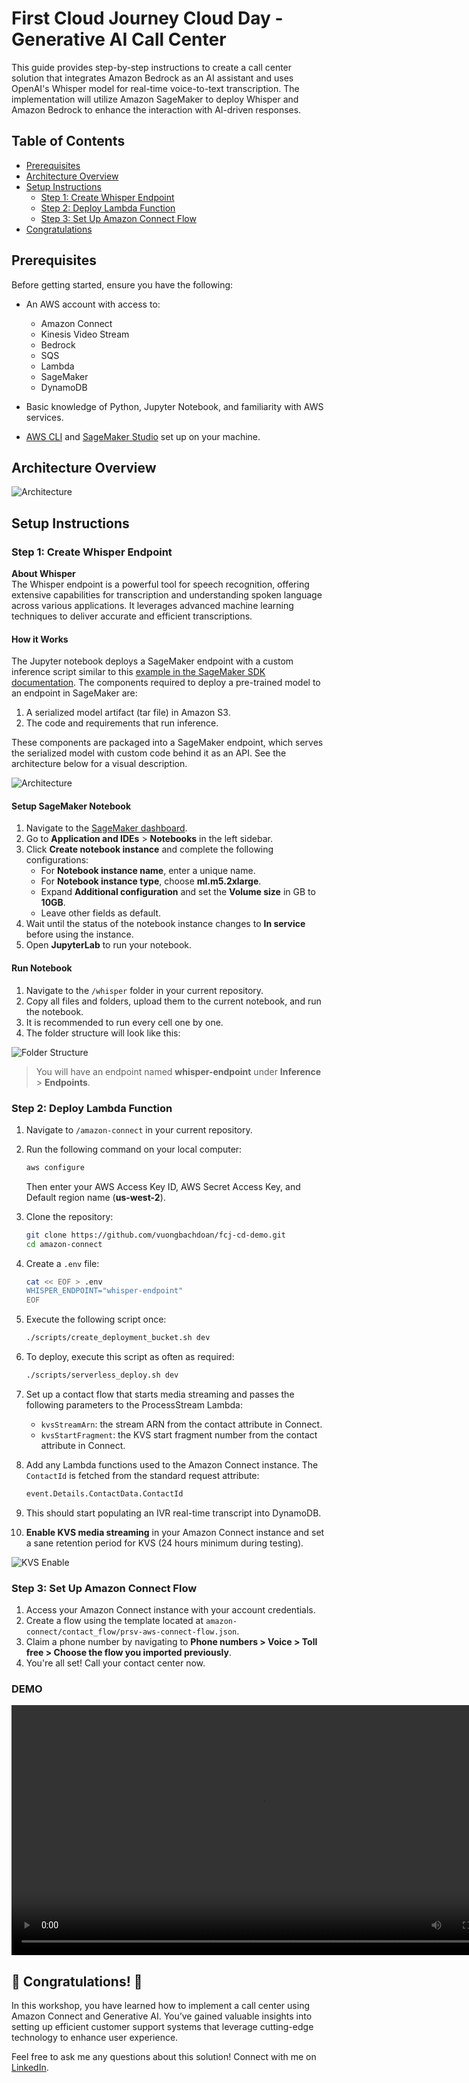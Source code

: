 # First Cloud Journey Cloud Day - Generative AI Call Center

This guide provides step-by-step instructions to create a call center solution that integrates Amazon Bedrock as an AI assistant and uses OpenAI's Whisper model for real-time voice-to-text transcription. The implementation will utilize Amazon SageMaker to deploy Whisper and Amazon Bedrock to enhance the interaction with AI-driven responses.

## Table of Contents

- [Prerequisites](#prerequisites)
- [Architecture Overview](#architecture-overview)
- [Setup Instructions](#setup-instructions)
  - [Step 1: Create Whisper Endpoint](#step-1-create-whisper-endpoint)
  - [Step 2: Deploy Lambda Function](#step-2-deploy-lambda-function)
  - [Step 3: Set Up Amazon Connect Flow](#step-3-set-up-amazon-connect-flow)
- [Congratulations](#congratulations)

## Prerequisites

Before getting started, ensure you have the following:

- An AWS account with access to:
  - Amazon Connect 
  - Kinesis Video Stream
  - Bedrock
  - SQS
  - Lambda
  - SageMaker
  - DynamoDB

- Basic knowledge of Python, Jupyter Notebook, and familiarity with AWS services.

- [AWS CLI](https://aws.amazon.com/cli/) and [SageMaker Studio](https://aws.amazon.com/sagemaker/studio/) set up on your machine.

## Architecture Overview

![Architecture](https://github.com/vuongbachdoan/PRSV24-HACKATHON-GENAI/blob/main/call_center/call_system_architecture.png?raw=true)

## Setup Instructions

### Step 1: Create Whisper Endpoint

**About Whisper**  
The Whisper endpoint is a powerful tool for speech recognition, offering extensive capabilities for transcription and understanding spoken language across various applications. It leverages advanced machine learning techniques to deliver accurate and efficient transcriptions.

#### How it Works

The Jupyter notebook deploys a SageMaker endpoint with a custom inference script similar to this [example in the SageMaker SDK documentation](https://sagemaker-examples.readthedocs.io/en/latest/introduction_to_amazon_algorithms/xgboost_abalone/xgboost_inferenece_script_mode.html). The components required to deploy a pre-trained model to an endpoint in SageMaker are:
1. A serialized model artifact (tar file) in Amazon S3.
2. The code and requirements that run inference.

These components are packaged into a SageMaker endpoint, which serves the serialized model with custom code behind it as an API. See the architecture below for a visual description.

![Architecture](https://github.com/vuongbachdoan/fcj-cd-demo/blob/main/whisper/imgs/endpoint-arch.png?raw=true)

#### Setup SageMaker Notebook

1. Navigate to the [SageMaker dashboard](https://us-west-2.console.aws.amazon.com/sagemaker).
2. Go to **Application and IDEs** > **Notebooks** in the left sidebar.
3. Click **Create notebook instance** and complete the following configurations:
   - For **Notebook instance name**, enter a unique name.
   - For **Notebook instance type**, choose **ml.m5.2xlarge**.
   - Expand **Additional configuration** and set the **Volume size** in GB to **10GB**.
   - Leave other fields as default.
4. Wait until the status of the notebook instance changes to **In service** before using the instance.
5. Open **JupyterLab** to run your notebook.

#### Run Notebook

1. Navigate to the `/whisper` folder in your current repository.
2. Copy all files and folders, upload them to the current notebook, and run the notebook.
3. It is recommended to run every cell one by one.
4. The folder structure will look like this:

![Folder Structure](https://github.com/vuongbachdoan/fcj-cd-demo/blob/main/whisper/imgs/notebook.png?raw=true)

> You will have an endpoint named **whisper-endpoint** under **Inference** > **Endpoints**.

### Step 2: Deploy Lambda Function

1. Navigate to `/amazon-connect` in your current repository.
2. Run the following command on your local computer:

    ```bash
    aws configure
    ```

   Then enter your AWS Access Key ID, AWS Secret Access Key, and Default region name (**us-west-2**).

3. Clone the repository:

    ```bash
    git clone https://github.com/vuongbachdoan/fcj-cd-demo.git
    cd amazon-connect
    ```

4. Create a `.env` file:

    ```bash
    cat << EOF > .env
    WHISPER_ENDPOINT="whisper-endpoint"
    EOF
    ```

5. Execute the following script once:

    ```bash
    ./scripts/create_deployment_bucket.sh dev
    ```

6. To deploy, execute this script as often as required:

    ```bash
    ./scripts/serverless_deploy.sh dev
    ```

7. Set up a contact flow that starts media streaming and passes the following parameters to the ProcessStream Lambda:
   - `kvsStreamArn`: the stream ARN from the contact attribute in Connect.
   - `kvsStartFragment`: the KVS start fragment number from the contact attribute in Connect.

8. Add any Lambda functions used to the Amazon Connect instance. The `ContactId` is fetched from the standard request attribute:

    ```python
    event.Details.ContactData.ContactId
    ```

9. This should start populating an IVR real-time transcript into DynamoDB.

10. **Enable KVS media streaming** in your Amazon Connect instance and set a sane retention period for KVS (24 hours minimum during testing).

![KVS Enable](https://github.com/vuongbachdoan/fcj-cd-demo/blob/main/amazon-connect/doc/enable_kvs.png?raw=true)

### Step 3: Set Up Amazon Connect Flow

1. Access your Amazon Connect instance with your account credentials.
2. Create a flow using the template located at `amazon-connect/contact_flow/prsv-aws-connect-flow.json`.
3. Claim a phone number by navigating to **Phone numbers > Voice > Toll free > Choose the flow you imported previously**.
4. You're all set! Call your contact center now.

### DEMO

<div style="text-align: center;">
  <video width="800" controls>
    <source src="https://github.com/user-attachments/assets/dfa474e0-186e-428e-873c-f7f2c991da4d" type="video/mp4">
    Your browser does not support the video tag.
  </video>
</div>


## 🎉 Congratulations! 🎉

In this workshop, you have learned how to implement a call center using Amazon Connect and Generative AI. You’ve gained valuable insights into setting up efficient customer support systems that leverage cutting-edge technology to enhance user experience.

Feel free to ask me any questions about this solution! Connect with me on [LinkedIn](https://www.linkedin.com/in/vuongbd2007/).
